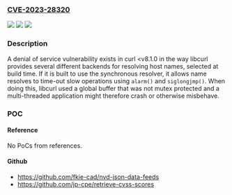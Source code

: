 ### [CVE-2023-28320](https://cve.mitre.org/cgi-bin/cvename.cgi?name=CVE-2023-28320)
![](https://img.shields.io/static/v1?label=Product&message=https%3A%2F%2Fgithub.com%2Fcurl%2Fcurl&color=blue)
![](https://img.shields.io/static/v1?label=Version&message=n%2Fa&color=blue)
![](https://img.shields.io/static/v1?label=Vulnerability&message=Denial%20of%20Service%20(CWE-400)&color=brighgreen)

### Description

A denial of service vulnerability exists in curl <v8.1.0 in the way libcurl provides several different backends for resolving host names, selected at build time. If it is built to use the synchronous resolver, it allows name resolves to time-out slow operations using `alarm()` and `siglongjmp()`. When doing this, libcurl used a global buffer that was not mutex protected and a multi-threaded application might therefore crash or otherwise misbehave.

### POC

#### Reference
No PoCs from references.

#### Github
- https://github.com/fkie-cad/nvd-json-data-feeds
- https://github.com/jp-cpe/retrieve-cvss-scores

